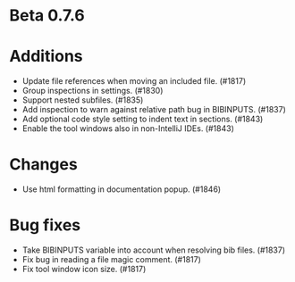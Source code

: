 # Beta 0.7.6

# Additions
* Update file references when moving an included file. (#1817)
* Group inspections in settings. (#1830)
* Support nested subfiles. (#1835)
* Add inspection to warn against relative path bug in BIBINPUTS. (#1837)
* Add optional code style setting to indent text in sections. (#1843)
* Enable the tool windows also in non-IntelliJ IDEs. (#1843)

# Changes
* Use html formatting in documentation popup. (#1846)

# Bug fixes
* Take BIBINPUTS variable into account when resolving bib files. (#1837)
* Fix bug in reading a file magic comment. (#1817)
* Fix tool window icon size. (#1817)